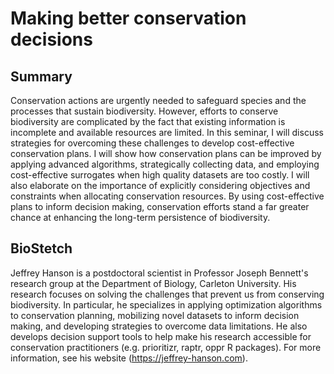# Making better conservation decisions

## Summary

Conservation actions are urgently needed to safeguard species and the processes that sustain biodiversity. However, efforts to conserve biodiversity are complicated by the fact that existing information is incomplete and available resources are limited. In this seminar, I will discuss strategies for overcoming these challenges to develop cost-effective conservation plans. I will show how conservation plans can be improved by applying advanced algorithms, strategically collecting data, and employing cost-effective surrogates when high quality datasets are too costly. I will also elaborate on the importance of explicitly considering objectives and constraints when allocating conservation resources. By using cost-effective plans to inform decision making, conservation efforts stand a far greater chance at enhancing the long-term persistence of biodiversity.

## BioStetch

Jeffrey Hanson is a postdoctoral scientist in Professor Joseph Bennett's research group at the Department of Biology, Carleton University. His research focuses on solving the challenges that prevent us from conserving biodiversity. In particular, he specializes in applying optimization algorithms to conservation planning, mobilizing novel datasets to inform decision making, and developing strategies to overcome data limitations. He also develops decision support tools to help make his research accessible for conservation practitioners (e.g. prioritizr, raptr, oppr R packages). For more information, see his website (https://jeffrey-hanson.com).
